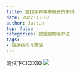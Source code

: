```yaml
---
title: 查找字符串中最长的单词
date: 2022-11-02
author: Justin
top: false
categories: 数据结构与算法
tags: 
- 数据结构与算法
---
```

测试下CICD30
![](https://img-blog.csdnimg.cn/img_convert/01bbea74d2985ac2afaf91fc85332bb4.png)